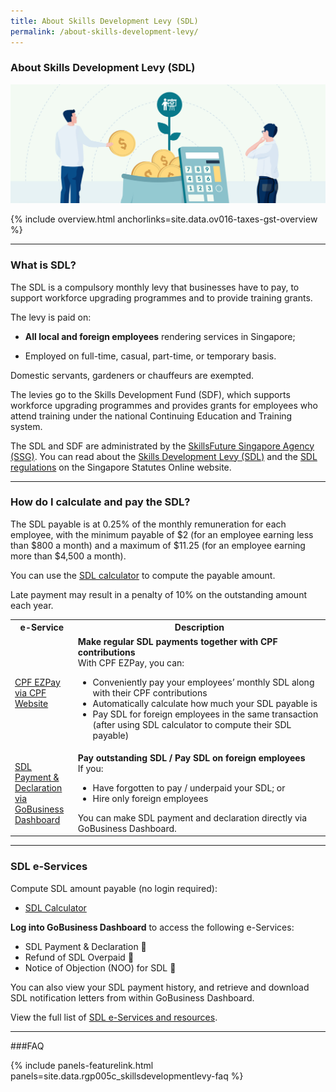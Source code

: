 ```yaml
---
title: About Skills Development Levy (SDL)
permalink: /about-skills-development-levy/
---
```


### About Skills Development Levy (SDL)

![Skills Development Levy](/images/sdlsign.jpg)

{% include overview.html anchorlinks=site.data.ov016-taxes-gst-overview %}

---

### What is SDL?

The SDL is a compulsory monthly levy that businesses have to pay, to support workforce upgrading programmes and to provide training grants.

The levy is paid on:

- **All local and foreign employees** rendering services in Singapore;

- Employed on full-time, casual, part-time, or temporary basis.

Domestic servants, gardeners or chauffeurs are exempted.


The levies go to the Skills Development Fund (SDF), which supports workforce upgrading programmes and provides grants for employees who attend training under the national Continuing Education and Training system.

The SDL and SDF are administrated by the [SkillsFuture Singapore Agency (SSG)](https://www.skillsfuture.gov.sg/). You can read about the [Skills Development Levy (SDL)](www.placeholder.com) and the [SDL regulations](www.placeholder.com) on the Singapore Statutes Online website.

---

### How do I calculate and pay the SDL?

The SDL payable is at 0.25% of the monthly remuneration for each employee, with the minimum payable of $2 (for an employee earning less than $800 a month) and a maximum of $11.25 (for an employee earning more than $4,500 a month).

You can use the [SDL calculator](www.placeholder.com) to compute the payable amount.

Late payment may result in a penalty of 10% on the outstanding amount each year.

<table>
<tr>
    <th width = 20%> <b>e-Service</b> </th>
    <th width = 80%> <b>Description</b> </th>
</tr>
<tr>
    <td> 
        <a href="www.placeholder.com" target="_blank" rel="noopener">CPF EZPay via CPF Website</a>
    </td>
    <td>
        <b>Make regular SDL payments together with CPF contributions</b><br>
        With CPF EZPay, you can:
        <ul>
            <li>Conveniently pay your employees’ monthly SDL along with their CPF contributions</li>
            <li>Automatically calculate how much your SDL payable is</li>
            <li>Pay SDL for foreign employees in the same transaction (after using SDL calculator to compute their SDL payable)</li>
        </ul>
    </td>
</tr>
<tr>
    <td> 
        <a href="www.placeholder.com" target="_blank" rel="noopener">SDL Payment & Declaration via GoBusiness Dashboard</a>
    </td>
    <td>
        <b>Pay outstanding SDL / Pay SDL on foreign employees</b><br>
        If you:
        <ul>
            <li>Have forgotten to pay / underpaid your SDL; or </li>
            <li>Hire only foreign employees</li>
        </ul>
        You can make SDL payment and declaration directly via GoBusiness Dashboard.
    </td>
</tr>
</table>

---

### SDL e-Services

Compute SDL amount payable (no login required):

- [SDL Calculator](www.placeholder.com)

**Log into GoBusiness Dashboard** to access the following e-Services:
- SDL Payment & Declaration 
- Refund of SDL Overpaid 
- Notice of Objection (NOO) for SDL 

You can also view your SDL payment history, and retrieve and download SDL notification letters from within GoBusiness Dashboard.

View the full list of [SDL e-Services and resources](www.placeholder.com).

---

###FAQ

{% include panels-featurelink.html panels=site.data.rgp005c_skillsdevelopmentlevy-faq %}